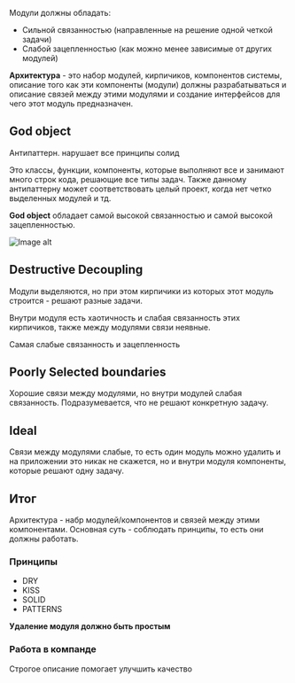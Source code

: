 
Модули должны обладать:

- Сильной связанностью (направленные на решение одной четкой задачи)
- Слабой зацепленностью (как можно менее зависимые от других модулей)


**Архитектура** - это набор модулей, кирпичиков, компонентов системы, описание того как эти компоненты (модули) должны разрабатываться и описание связей между этими модулями и создание интерфейсов для чего этот модуль предназначен.

## God object

Антипаттерн. нарушает все принципы солид

Это классы, функции, компоненты, которые выполняют все и занимают много строк кода, решающие все типы задач. Также данному антипаттерну может соответствовать целый проект, когда нет четко выделенных модулей и тд.

**God object** обладает самой высокой связанностью и самой высокой зацепленностью.

![Image alt](https://github.com/ruslan-bekshenev/ulbi-tv-architecture/img.png)

## Destructive Decoupling

Модули выделяются, но при этом кирпичики из которых этот модуль строится - решают разные задачи.

Внутри модуля есть хаотичность и слабая связанность этих кирпичиков, также между модулями связи неявные.

Самая слабые связанность и зацепленность

## Poorly Selected boundaries

Хорошие связи между модулями, но внутри модулей слабая связанность. Подразумевается, что не решают конкретную задачу.

## Ideal

Связи между модулями слабые, то есть один модуль можно удалить и на приложении это никак не скажется, но и внутри модуля компоненты, которые решают одну задачу.

## Итог

Архитектура - набр модулей/компонентов и связей между этими компонентами. Основная суть - соблюдать принципы, то есть они должны работать.

### Принципы

- DRY
- KISS
- SOLID
- PATTERNS

**Удаление модуля должно быть простым**

### Работа в компанде 

Строгое описание помогает улучшить качество